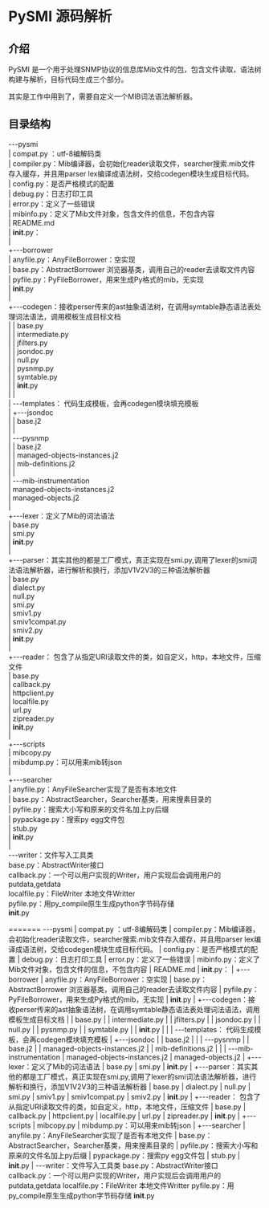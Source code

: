 # PySMI 源码解析

## 介绍

PySMI 是一个用于处理SNMP协议的信息库Mib文件的包，包含文件读取，语法树构建与解析，目标代码生成三个部分。

其实是工作中用到了，需要自定义一个MIB词法语法解析器。

## 目录结构


\---pysmi  
    |   compat.py ：utf-8编解码类  
    |   compiler.py：Mib编译器，会初始化reader读取文件，searcher搜索.mib文件存入缓存，并且用parser lex编译成语法树，交给codegen模块生成目标代码。  
    |   config.py：是否严格模式的配置  
    |   debug.py：日志打印工具  
    |   error.py：定义了一些错误  
    |   mibinfo.py：定义了Mib文件对象，包含文件的信息，不包含内容  
    |   README.md  
    |   __init__.py：  
    |  
    +---borrower  
    |       anyfile.py：AnyFileBorrower：空实现  
    |       base.py：AbstractBorrower 浏览器基类，调用自己的reader去读取文件内容  
    |       pyfile.py：PyFileBorrower，用来生成Py格式的mib，无实现  
    |       __init__.py  
    |  
    +---codegen：接收perser传来的ast抽象语法树，在调用symtable静态语法表处理词法语法，调用模板生成目标文档  
    |   |   base.py  
    |   |   intermediate.py  
    |   |   jfilters.py  
    |   |   jsondoc.py  
    |   |   null.py  
    |   |   pysnmp.py  
    |   |   symtable.py  
    |   |   __init__.py  
    |   |  
    |   \---templates： 代码生成模板，会再codegen模块填充模板  
    |       +---jsondoc  
    |       |       base.j2  
    |       |  
    |       \---pysnmp  
    |           |   base.j2  
    |           |   managed-objects-instances.j2  
    |           |   mib-definitions.j2  
    |           |  
    |           \---mib-instrumentation  
    |                   managed-objects-instances.j2  
    |                   managed-objects.j2  
    |  
    +---lexer：定义了Mib的词法语法  
    |       base.py  
    |       smi.py  
    |       __init__.py  
    |  
    +---parser：其实其他的都是工厂模式，真正实现在smi.py,调用了lexer的smi词法语法解析器，进行解析和换行，添加V1V2V3的三种语法解析器  
    |       base.py  
    |       dialect.py  
    |       null.py  
    |       smi.py  
    |       smiv1.py  
    |       smiv1compat.py  
    |       smiv2.py  
    |       __init__.py  
    |  
    +---reader： 包含了从指定URI读取文件的类，如自定义，http，本地文件，压缩文件  
    |       base.py  
    |       callback.py  
    |       httpclient.py  
    |       localfile.py  
    |       url.py  
    |       zipreader.py  
    |       __init__.py  
    |  
    +---scripts  
    |       mibcopy.py  
    |       mibdump.py：可以用来mib转json  
    |  
    +---searcher  
    |       anyfile.py：AnyFileSearcher实现了是否有本地文件  
    |       base.py：AbstractSearcher，Searcher基类，用来搜素目录的  
    |       pyfile.py：搜索大小写和原来的文件名加上py后缀  
    |       pypackage.py：搜索py egg文件包  
    |       stub.py  
    |       __init__.py  
    |  
    \---writer：文件写入工具类  
            base.py：AbstractWriter接口  
            callback.py：一个可以用户实现的Writer，用户实现后会调用用户的putdata,getdata  
            localfile.py：FileWriter 本地文件Writter  
            pyfile.py：用py_compile原生生成python字节码存储  
            __init__.py  

=======
---pysmi
    |   compat.py ：utf-8编解码类
    |   compiler.py：Mib编译器，会初始化reader读取文件，searcher搜索.mib文件存入缓存，并且用parser lex编译成语法树，交给codegen模块生成目标代码。
    |   config.py：是否严格模式的配置
    |   debug.py：日志打印工具
    |   error.py：定义了一些错误
    |   mibinfo.py：定义了Mib文件对象，包含文件的信息，不包含内容
    |   README.md
    |   __init__.py：
    |
    +---borrower
    |       anyfile.py：AnyFileBorrower：空实现
    |       base.py：AbstractBorrower 浏览器基类，调用自己的reader去读取文件内容
    |       pyfile.py：PyFileBorrower，用来生成Py格式的mib，无实现
    |       __init__.py
    |
    +---codegen：接收perser传来的ast抽象语法树，在调用symtable静态语法表处理词法语法，调用模板生成目标文档
    |   |   base.py
    |   |   intermediate.py
    |   |   jfilters.py
    |   |   jsondoc.py
    |   |   null.py
    |   |   pysnmp.py
    |   |   symtable.py
    |   |   __init__.py
    |   |
    |   \---templates： 代码生成模板，会再codegen模块填充模板
    |       +---jsondoc
    |       |       base.j2
    |       |
    |       \---pysnmp
    |           |   base.j2
    |           |   managed-objects-instances.j2
    |           |   mib-definitions.j2
    |           |
    |           \---mib-instrumentation
    |                   managed-objects-instances.j2
    |                   managed-objects.j2
    |
    +---lexer：定义了Mib的词法语法
    |       base.py
    |       smi.py
    |       __init__.py
    |
    +---parser：其实其他的都是工厂模式，真正实现在smi.py,调用了lexer的smi词法语法解析器，进行解析和换行，添加V1V2V3的三种语法解析器
    |       base.py
    |       dialect.py
    |       null.py
    |       smi.py
    |       smiv1.py
    |       smiv1compat.py
    |       smiv2.py
    |       __init__.py
    |
    +---reader： 包含了从指定URI读取文件的类，如自定义，http，本地文件，压缩文件
    |       base.py
    |       callback.py
    |       httpclient.py
    |       localfile.py
    |       url.py
    |       zipreader.py
    |       __init__.py
    |
    +---scripts
    |       mibcopy.py
    |       mibdump.py：可以用来mib转json
    |
    +---searcher
    |       anyfile.py：AnyFileSearcher实现了是否有本地文件
    |       base.py：AbstractSearcher，Searcher基类，用来搜素目录的
    |       pyfile.py：搜索大小写和原来的文件名加上py后缀
    |       pypackage.py：搜索py egg文件包
    |       stub.py
    |       __init__.py
    |
    \---writer：文件写入工具类
            base.py：AbstractWriter接口
            callback.py：一个可以用户实现的Writer，用户实现后会调用用户的putdata,getdata
            localfile.py：FileWriter 本地文件Writter
            pyfile.py：用py_compile原生生成python字节码存储
            __init__.py
